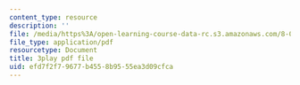 ```yaml
---
content_type: resource
description: ''
file: /media/https%3A/open-learning-course-data-rc.s3.amazonaws.com/8-03sc-physics-iii-vibrations-and-waves-fall-2016/efd7f2f79677b4558b9555ea3d09cfca_lAuAC4hz5rc.pdf
file_type: application/pdf
resourcetype: Document
title: 3play pdf file
uid: efd7f2f7-9677-b455-8b95-55ea3d09cfca
---
```


